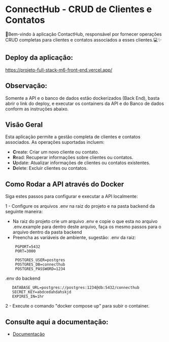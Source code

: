 # ConnectHub - CRUD de Clientes e Contatos

🚀Bem-vindo à aplicação ContactHub, responsável por fornecer operações CRUD completas para clientes e contatos associados a esses clientes.💻✨

## Deploy da aplicação:
https://projeto-full-stack-m6-front-end.vercel.app/

## Observação:
Somente a API e o banco de dados estão dockerizados (Back End), basta abrir o link do deploy, e executar os containers da API e do Banco de dados conform as instruções abaixo.

## Visão Geral

Esta aplicação permite a gestão completa de clientes e contatos associados. As operações suportadas incluem:

- **C**reate: Criar um novo cliente ou contato.
- **R**ead: Recuperar informações sobre clientes ou contatos.
- **U**pdate: Atualizar informações de clientes ou contatos existentes.
- **D**elete: Excluir clientes ou contatos.

## Como Rodar a API através do Docker

Siga estes passos para configurar e executar a API localmente:

1 - Configure os arquivos .env na raiz do projeto e na pasta backend da seguinte maneira:
 - Na raiz do projeto crie um arquivo .env e copie o que esta no arquivo .env.example para dentro deste arquivo, faça os mesmo passos para o arquivo dentro da pasta backend
 - Preencha as variáveis de ambiente, sugestão:
 .env da raiz:
     ```
      PGPORT=5432
      PORT=3000

      POSTGRES_USER=postgres
      POSTGRES_DB=connecthub
      POSTGRES_PASSWORD=1234

.env do backend
   ```
      DATABASE_URL=postgres://postgres:1234@db:5432/connecthub
      SECRET_KEY=abdcedahdahskjd
      EXPIRES_IN=1hr
  ```
2 - Execute o comando "docker compose up" para subir o container.

## Consulte aqui a documentação:
- [Documentação](https://api-doc-nu.vercel.app/)
